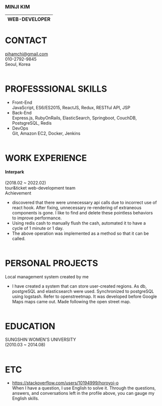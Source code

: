 ### MINJI KIM

| WEB-DEVELOPER |
|---------------|

# CONTACT
pihamchi@gmail.com\
010-2792-9845\
Seoul, Korea
\
&nbsp;
# PROFESSSIONAL SKILLS
- Front-End\
JavaScript, ES6/ES2015, ReactJS, Redux, RESTful API, JSP
- Back-End\
Express.js, RubyOnRails, ElasticSearch, Springboot, CouchDB, PostsgreSQL, Redis
- DevOps\
Git, Amazon EC2, Docker, Jenkins 
\
&nbsp;
# WORK EXPERIENCE
#### Interpark
(2018.02 ~ 2022.02) \
tour&ticket web-development team  \
Achievement
- discovered that there were unnecessary api calls due to incorrect use of react hook. After fixing, unnecessary re-rendering of extraneous components is gone. I like to find and delete these pointless behaviors to improve performance.
- Using redis cash to manually flush the cash, automated it to have a cycle of 1 minute or 1 day.
- The above operation was implemented as a method so that it can be called.
\
&nbsp;
# PERSONAL PROJECTS
Local management system created by me
- I have created a system that can store user-created regions. As db, postgreSQL and elasticsearch were used. Synchronized to postgreSQL using logstash. Refer to openstreetmap. It was developed before Google Maps maps came out. Made following the open street map.
\
&nbsp;
# EDUCATION
SUNGSHIN WOMEN'S UNIVERSITY\
(2010.03 ~ 2014.08)
\
&nbsp;
# ETC
- https://stackoverflow.com/users/10194999/horoyoi-o \
When I have a question, I use English to solve it. Through the questions, answers, and conversations left in the profile above, you can gauge my English skills.
